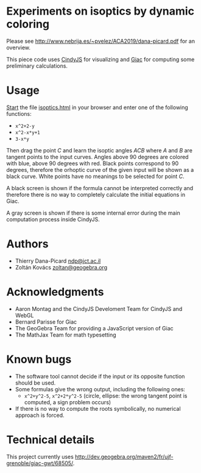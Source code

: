 # Experiments on isoptics by dynamic coloring

Please see http://www.nebrija.es/~pvelez/ACA2019/dana-picard.pdf for an overview.

This piece code uses [CindyJS](https://cindyjs.org) for visualizing and
[Giac](https://www-fourier.ujf-grenoble.fr/~parisse/giac.html) for computing some preliminary calculations.

# Usage

[Start](http://prover-test.geogebra.org/~kovzol/isoptics/isoptics.html)
the file [isoptics.html](isoptics.html) in your browser and enter one of the following functions:

* `x^2+2-y`
* `x^2-x*y+1`
* `3-x*y`

Then drag the point *C* and learn the isoptic angles *ACB* where *A* and *B* are tangent
points to the input curves. Angles above 90 degrees are colored with blue, above 90
degrees with red. Black points correspond to 90 degrees, therefore the orhoptic curve
of the given input will be shown as a black curve. White points have no meanings
to be selected for point *C*.

A black screen is shown if the formula cannot be interpreted correctly and therefore there 
is no way to completely calculate the initial equations in Giac.

A gray screen is shown if there is some internal error during the main computation
process inside CindyJS.

# Authors

* Thierry Dana-Picard <ndp@jct.ac.il>
* Zoltán Kovács <zoltan@geogebra.org>

# Acknowledgments

* Aaron Montag and the CindyJS Develoment Team for CindyJS and WebGL
* Bernard Parisse for Giac
* The GeoGebra Team for providing a JavaScript version of Giac
* The MathJax Team for math typesetting

# Known bugs

* The software tool cannot decide if the input or its opposite function should be used.
* Some formulas give the wrong output, including the following ones:
  * `x^2+y^2-5`, `x^2+2*y^2-5` (circle, ellipse: the wrong tangent point is computed, a sign problem occurs)
* If there is no way to compute the roots symbolically, no numerical approach is forced.

# Technical details

This project currently uses http://dev.geogebra.org/maven2/fr/ujf-grenoble/giac-gwt/68505/.
